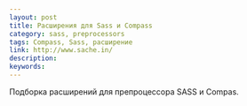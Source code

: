 ```yaml
---
layout: post
title: Расширения для Sass и Compass
category: sass, preprocessors
tags: Compass, Sass, расширение
link: http://www.sache.in/
description:
keywords:
---
```


<p>Подборка расширений для препроцессора SASS и Compas.</p>
